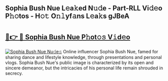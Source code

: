 ## Sophia Bush Nue L𝚎a𝚔ed N𝚞𝚍e - Part-RLL Vi𝚍𝚎o P𝚑𝚘tos - H𝚘𝚝 O𝚗𝚕yf𝚊ns L𝚎a𝚔s gJBeA

# <h2><a href="http://kf95jl.oniu.top/?m=Sophia+Bush+Nue">🔗👉 🔴 Sophia Bush Nue P𝚑ot𝚘𝚜 V𝚒d𝚎o</a></h2>

[![Sophia Bush Nue Nu𝚍e𝚜](https://i.imgur.com/0qMVB7G.gif)](http://kf95jl.oniu.top/?m=Sophia+Bush+Nue)
Online influencer Sophia Bush Nue, famed for sharing dance and lifestyle knowledge, through presentations and personal vlogs. Sophia Bush Nue's public image is characterized by its open and sincere demeanor, but the intricacies of his personal life remain shrouded in secrecy.  
